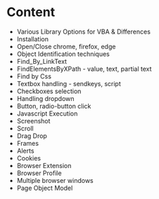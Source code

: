 # Content

- Various Library Options for VBA & Differences
- Installation
- Open/Close chrome, firefox, edge
- Object Identification techniques
- Find_By_LinkText
- FindElementsByXPath - value, text, partial text
- Find by Css
- Textbox handling - sendkeys, script
- Checkboxes selection
- Handling dropdown
- Button, radio-button click
- Javascript Execution
- Screenshot
- Scroll
- Drag Drop
- Frames
- Alerts
- Cookies
- Browser Extension
- Browser Profile
- Multiple browser windows
- Page Object Model

